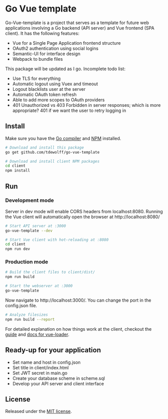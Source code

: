 # Go Vue template <a name="go-vue-template"></a>

Go-Vue-template is a project that serves as a template for future web applications involving a Go backend (API server) and Vue frontend (SPA client). It has the following features:

* Vue for a Single Page Application frontend structure
* OAuth2 authentication using social logins
* Semantic-UI for interface design
* Webpack to bundle files

This package will be updated as I go. Incomplete todo list:

* Use TLS for everything
* Automatic logout using Vuex and timeout
* Logout blacklists user at the server
* Automatic OAuth token refresh
* Able to add more scopes to OAuth providers
* 401 Unauthorized vs 403 Forbidden in server responses; which is more appropriate? 401 if we want the user to retry logging in

## Install
Make sure you have the [Go compiler](https://golang.org/dl/) and [NPM](https://www.npmjs.com/get-npm) installed.

``` bash
# Download and install this package
go get github.com/tdewolff/go-vue-template

# Download and install client NPM packages
cd client
npm install
```

## Run
### Development mode
Server in dev mode will enable CORS headers from localhost:8080. Running the Vue client will automatically open the browser at http://localhost:8080/
``` bash
# Start API server at :3000
go-vue-template --dev

# Start Vue client with hot-reloading at :8080
cd client
npm run dev
```

### Production mode
``` bash
# Build the client files to client/dist/
npm run build

# Start the webserver at :3000
go-vue-template
```

Now navigate to http://localhost:3000/. You can change the port in the config.json file.

``` bash
# Analyze filesizes
npm run build --report
```

For detailed explanation on how things work at the client, checkout the [guide](http://vuejs-templates.github.io/webpack/) and [docs for vue-loader](http://vuejs.github.io/vue-loader).

## Ready-up for your application

* Set name and host in config.json
* Set title in client/index.html
* Set JWT secret in main.go
* Create your database scheme in scheme.sql
* Develop your API server and client interface

## License
Released under the [MIT license](LICENSE.md).

[1]: http://golang.org/ "Go Language"
